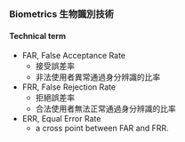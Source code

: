 ### Biometrics 生物識別技術
#### Technical term
- FAR, False Acceptance Rate
    - 接受誤差率
    - 非法使用者異常通過身分辨識的比率
- FRR, False Rejection Rate
    - 拒絕誤差率
    - 合法使用者無法正常通過身分辨識的比率
- ERR, Equal Error Rate
    - a cross point between FAR and FRR.